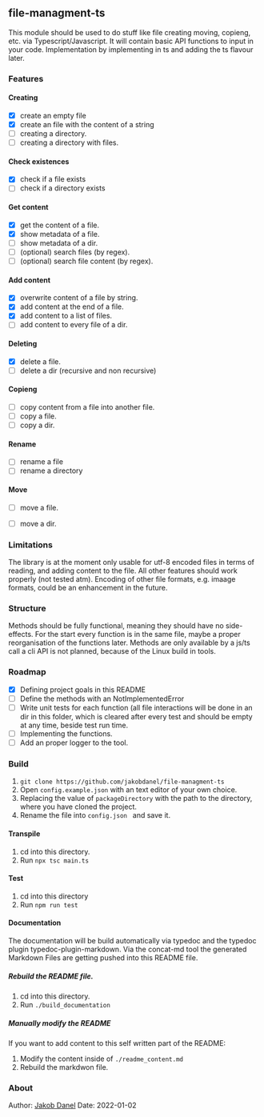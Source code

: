 ## file-managment-ts
This module should be used to do stuff like file creating moving, copieng, etc. via Typescript/Javascript. It will contain basic API functions to input in your code. Implementation by implementing in ts and adding the ts flavour later.

### Features

#### Creating 
- [x] create an empty file
- [x] create an file with the content of a string
- [ ] creating a directory.
- [ ] creating a directory with files.

#### Check existences
- [x] check if a file exists
- [ ] check if a directory exists

#### Get content
- [x] get the content of a file.
- [x] show metadata of a file.
- [ ] show metadata of a dir.
- [ ] (optional) search files (by regex).
- [ ] (optional) search file content (by regex).

#### Add content
- [x] overwrite content of a file by string.
- [x] add content at the end of a file.
- [x] add content to a list of files.
- [ ] add content to every file of a dir.

#### Deleting
- [x] delete a file.
- [ ] delete a dir (recursive and non recursive)

#### Copieng
- [ ] copy content from a file into another file.
- [ ] copy a file.
- [ ] copy a dir.

#### Rename
- [ ] rename a file
- [ ] rename a directory

#### Move
- [ ] move a file.
- [ ] move a dir.


### Limitations
The library is at the moment only usable for utf-8 encoded files in terms of reading, and adding content to the file. All other features should work properly (not tested atm). Encoding of other file formats, e.g. imaage formats, could be an enhancement in the future.

### Structure
Methods should be fully functional, meaning they should have no side-effects. For the start every function is in the same file, maybe a proper reorganisation of the functions later. Methods are only available by a js/ts call a cli API is not planned, because of the Linux build in tools.

### Roadmap
- [x] Defining project goals in this README
- [ ] Define the methods with an NotImplementedError
- [ ] Write unit tests for each function (all file interactions will be done in an dir in this folder, which is cleared after every test and should be empty at any time, beside test run time.
- [ ] Implementing the functions.
- [ ] Add an proper logger to the tool.

### Build
1. ```git clone https://github.com/jakobdanel/file-managment-ts```
2. Open ``` config.example.json ``` with an text editor of your own choice.
3. Replacing the value of ``` packageDirectory ``` with the path to the directory, where you have cloned the project. 
4. Rename the file into ```config.json ``` and save it. 


#### Transpile
1. cd into this directory.
2. Run ```npx tsc main.ts```

#### Test
1. cd into this directory
2. Run ```npm run test```

#### Documentation
The documentation will be build automatically via typedoc and the typedoc plugin typedoc-plugin-markdown. Via the concat-md tool the generated Markdown Files are getting pushed into this README file. 

##### Rebuild the README file.
1. cd into this directory.
2. Run ```./build_documentation```

##### Manually modify the README
If you want to add content to this self written part of the README:
1. Modify the content inside of ```./readme_content.md```
2. Rebuild the markdwon file.

### About
Author: [Jakob Danel](https://github.com/jakobdanel)
Date: 2022-01-02


